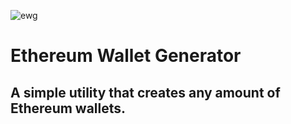 ![ewg](https://github.com/user-attachments/assets/a20126d3-cc1f-449c-82ac-273255def748)

# Ethereum Wallet Generator
## A simple utility that creates any amount of Ethereum wallets.
